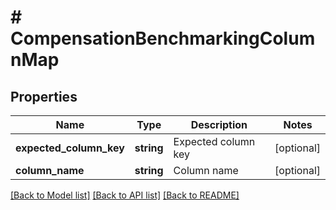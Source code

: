 # # CompensationBenchmarkingColumnMap

## Properties

Name | Type | Description | Notes
------------ | ------------- | ------------- | -------------
**expected_column_key** | **string** | Expected column key | [optional]
**column_name** | **string** | Column name | [optional]

[[Back to Model list]](../../README.md#models) [[Back to API list]](../../README.md#endpoints) [[Back to README]](../../README.md)
